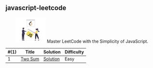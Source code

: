 javascript-leetcode
---
<div align="center">
<a href="https://leetcode.about-blank.io/"><img src="/public/banner.svg" alt="banner" width="100px"/></a>
Master LeetCode with the Simplicity of JavaScript.
</div>

| #(1) | Title | Solution | Difficulty  |
| ---| ----- | -------- | ---------- | 
| 1 | [Two Sum](https://leetcode.com/problems/two-sum) | [Solution](/pages/solutions/two-sum.mdx) | Easy |
